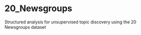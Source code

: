# 20_Newsgroups
Structured analysis for unsupervised topic discovery using the 20 Newsgroups dataset
